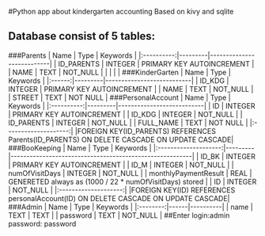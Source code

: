 #Python app about kindergarten accounting 
Based on kivy and sqlite
## Database consist of 5 tables:
###Parents
|    Name    | Type    | Keywords                  |
|:----------:|---------|---------------------------|
| ID_PARENTS | INTEGER | PRIMARY KEY AUTOINCREMENT |
| NAME       | TEXT    | NOT_NULL                  |
|            |         |                           |
###KinderGarten
|  Name  | Type    | Keywords                  |
|:------:|---------|---------------------------|
| ID_KDG | INTEGER | PRIMARY KEY AUTOINCREMENT |
| NAME   | TEXT    | NOT_NULL                  |
| STREET | TEXT    | NOT NULL                  |
###PersonalAccount
|    Name    | Type    | Keywords                  |
|:----------:|---------|---------------------------|
| ID         | INTEGER | PRIMARY KEY AUTOINCREMENT |
| ID_KDG     | INTEGER | NOT_NULL                  |
| ID_PARENTS | INTEGER | NOT_NULL                  |
| FULL_NAME  | TEXT    | NOT NULL                  |
|:--------------------:|
|FOREIGN KEY(ID_PARENTS) REFERENCES Parents(ID_PARENTS) ON DELETE CASCADE ON UPDATE CASCADE|
###BooKeeping
|         Name         | Type    | Keywords                                                |
|:--------------------:|---------|---------------------------------------------------------|
| ID_BK                | INTEGER | PRIMARY KEY AUTOINCREMENT                               |
| ID_M                 | INTEGER | NOT_NULL                                                |
| numOfVisitDays       | INTEGER | NOT_NULL                                                |
| monthlyPaymentResult | REAL    | GENERETED always as (1000 / 22 * numOfVisitDays) stored |
| ID                   | INTEGER | NOT_NULL                                                |
|:--------------------:|
|FOREIGN KEY(ID) REFERENCES  personalAccount(ID) ON DELETE CASCADE ON UPDATE CASCADE|
###Admin
|   Name   | Type | Keywords |
|:--------:|------|----------|
| name     | TEXT | TEXT     |
| password | TEXT | NOT_NULL |
##Enter
login:admin
password: password